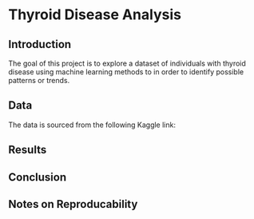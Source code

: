 # Thyroid Disease Analysis

## Introduction

The goal of this project is to explore a dataset of individuals with thyroid disease using machine learning methods to in order to identify possible patterns or trends. 

## Data

The data is sourced from the following Kaggle link:



## Results

## Conclusion

## Notes on Reproducability
